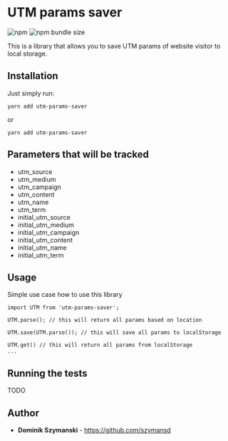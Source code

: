 # UTM params saver

![npm](https://img.shields.io/npm/v/utm-params-saver) ![npm bundle size](https://img.shields.io/bundlephobia/min/utm-params-saver)

This is a library that allows you to save UTM params of website visitor to local storage.

## Installation

Just simply run:

```
yarn add utm-params-saver
```

or

```
yarn add utm-params-saver
```

## Parameters that will be tracked

- utm_source
- utm_medium
- utm_campaign
- utm_content
- utm_name
- utm_term
- initial_utm_source
- initial_utm_medium
- initial_utm_campaign
- initial_utm_content
- initial_utm_name
- initial_utm_term

## Usage

Simple use case how to use this library

```
import UTM from 'utm-params-saver';

UTM.parse(); // this will return all params based on location

UTM.save(UTM.parse()); // this will save all params to localStorage

UTM.get() // this will return all params from localStorage
...
```

## Running the tests

TODO

## Author

* **Dominik Szymanski** - https://github.com/szymansd